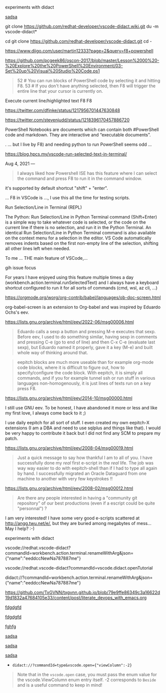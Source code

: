 


experiments with didact


[sadsa](didact://?commandId=workbench.action.terminal.renameWithArg&json={"name":"bbbbbNewNa787887me"})







git clone https://github.com/redhat-developer/vscode-didact.wiki.git
du -m vscode-didact*

cd
git clone https://github.com/redhat-developer/vscode-didact.git
cd -














https://www.diigo.com/user/martin12333?page=2&query=f8+powershell



https://github.com/pcgeek86/oscon-2017/blob/master/Lesson%2000%20-%20Explore%20the%20PowerShell%20Environment/03-Set%20up%20Visual%20Studio%20Code.ps1

> 
> 52 # You can run blocks of PowerShell code by selecting it and hitting F8. 53 # If you don't have anything selected, then F8 will trigger the entire line that your cursor is currently on.

Execute current line/highlighted text F8 F8



https://twitter.com/dfinke/status/1217956701447630848

https://twitter.com/stevenjudd/status/1218396170457886720

PowerShell Notebooks are documents which can contain both #PowerShell code and markdown. They are interactive and “executable documents”.

. ... but I live by F8) and needing python to run PowerShell seems odd ...


https://blog.hpcs.my/vscode-run-selected-text-in-terminal/

Aug 4, 2021 —
> I always liked how Powershell ISE has this feature where I can select the command and press F8 to run it in the command window.



it's supported by default shortcut "shift" + "enter".


... F8 in VSCode is ..., I use this all the time for testing scripts.









Run Selection/Line in Terminal (REPL)

The Python: Run Selection/Line in Python Terminal command (Shift+Enter) is a simple way to take whatever code is selected, or the code on the current line if there is no selection, and run it in the Python Terminal. An identical Run Selection/Line in Python Terminal command is also available on the context menu for a selection in the editor.
VS Code automatically removes indents based on the first non-empty line of the selection, shifting all other lines left when needed.








To me ... THE main feature of VSCode,...



gih issue focus

For years I have enjoyed using this feature multiple times a day (workbench.action.terminal.runSelectedText) and I always have a keyboard shortcut configured to run it for all sorts of commands (cmd, wsl, az cli, ...)




















https://orgmode.org/worg/org-contrib/babel/languages/ob-doc-screen.html

org-babel-screen is an extension to Org-babel and was inspired by Eduardo Ochs's eev.



https://lists.gnu.org/archive/html/eev/2022-06/msg00006.html

>  Eduardo calls a sexp a button and pressing M-e executes that sexp. Before eev, I used to do something similar, having sexp in comments and pressing C-e (go to end of line) and then C-x C-e (evaluate last sexp), but Eduardo named it properly, gave it a key (M-e) and built whole way of thinking around that.


> eepitch blocks are much more useable than for example org-mode code blocks, where it is difficult to figure out, how to specify/configure the code block. With eepitch, it is simply all commands, and if you for example tunnel ssh or run stuff in various languages non-homogenously, it is just lines of texts run on a key press F8.









https://lists.gnu.org/archive/html/eev/2014-10/msg00000.html



I still use GNU eev. To be honest, I have abandoned it more or less and
like my first love, I always come back to it ;)

I use daily eepitch for all sort of stuff. I even created my own eepitch-X extensions (I am a DBA and need to use sqlplus and things like that). I would be very happy to contribute it back but I did not find any SCM to prepare my patch.








https://lists.gnu.org/archive/html/eev/2008-04/msg00019.html

> Just a quick message to say how thankful I am to all of you. I have successfully done my *real* first e-script in the *real* life. The job was way way easier to do with eepitch-shell than if I had to type all again by hand. I successfully migrated an Oracle Dataguard from one machine to another with very few keystrokes !!














https://lists.gnu.org/archive/html/eev/2008-02/msg00012.html



   > Are there any people interested in having a "community git
   > repository" of our best productions (even if a escript could be
   > quite "personnal") ?

   I am very interested! I have some very good e-scripts scattered at
   <http://angg.twu.net/e/>, but they are buried among megabytes of
   mess... May I help? :-)












experiments with didact



vscode://redhat.vscode-didact?commandId=workbench.action.terminal.renameWithArg&json={"name":"eeddccNewNa787887me"}



vscode://redhat.vscode-didact?commandId=vscode.didact.openTutorial

didact://?commandId=workbench.action.terminal.renameWithArg&json={"name":"eeddccNewNa787887me"}


https://github.com/TxGVNN/txgvnn.github.io/blob/79e9ffe86349c3a16622d19d1832a47684105e33/content/post/literate_devops_with_emacs.org



[fdgdgfd](vscode://redhat.vscode-didact?commandId=vscode.didact.openTutorial)

[fdgdgfd](vscode://redhat.vscode-didact?commandId=vscode.didact.startDidact)


[fghfg](didact://?commandId=vscode.didact.openTutorial)


[sadsa](vscode://redhat.vscode-didact?commandId=workbench.action.terminal.renameWithArg&json={"name":"aNewName"})

[sadsa](didact://?commandId=workbench.action.terminal.renameWithArg&json={"name":"aaaaaaNewNa787887me"})

[sadsa](didact://?commandId=workbench.action.terminal.renameWithArg&json={"name":"eeddccNewNa787887me"})

* `didact://?commandId=type&vscode.open={"viewColumn":-2}`

> Note that in the `vscode.open` case, you must pass the enum value for the vscode.ViewColumn enum entry itself. -2 corresponds to `Beside` and is a useful command to keep in mind!
